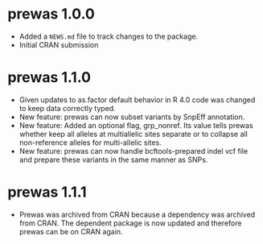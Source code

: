 # prewas 1.0.0

* Added a `NEWS.md` file to track changes to the package.
* Initial CRAN submission 

# prewas 1.1.0

* Given updates to as.factor default behavior in R 4.0 code was changed to keep data correctly typed. 
* New feature: prewas can now subset variants by SnpEff annotation.
* New feature: Added an optional flag, grp_nonref. Its value tells prewas whether keep all alleles at multiallelic sites separate or to collapse all non-reference alleles for multi-allelic sites. 
* New feature: prewas can now handle bcftools-prepared indel vcf file and prepare these variants in the same manner as SNPs.

# prewas 1.1.1

* Prewas was archived from CRAN because a dependency was archived from CRAN. The dependent package is now updated and therefore prewas can be on CRAN again. 
